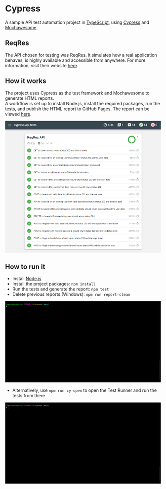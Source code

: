 # Cypress

A sample API test automation project in [TypeScript](https://www.typescriptlang.org/), using [Cypress](https://www.cypress.io/) and [Mochawesome](https://github.com/adamgruber/mochawesome#readme).

## ReqRes

The API chosen for testing was ReqRes. It simulates how a real application behaves, is highly available and accessible from anywhere. For more information, visit their website [here](https://reqres.in/).

## How it works

The project uses Cypress as the test framework and Mochawesome to generate HTML reports.  
A workflow is set up to install Node.js, install the required packages, run the tests, and publish the HTML report to GitHub Pages. The report can be viewed [here](https://kafziel4.github.io/cypress-api-tests/).

![report](./assets/report.PNG)

## How to run it

- Install [Node.js](https://nodejs.org/en/)
- Install the project packages: `npm install`
- Run the tests and generate the report: `npm test`
- Delete previous reports (Windows): `npm run report-clean`

![cypress-run](assets/cypress-run.gif)

- Alternatively, use `npm run cy-open` to open the Test Runner and run the tests from there

![cypress-open](assets/cypress-open.gif)
